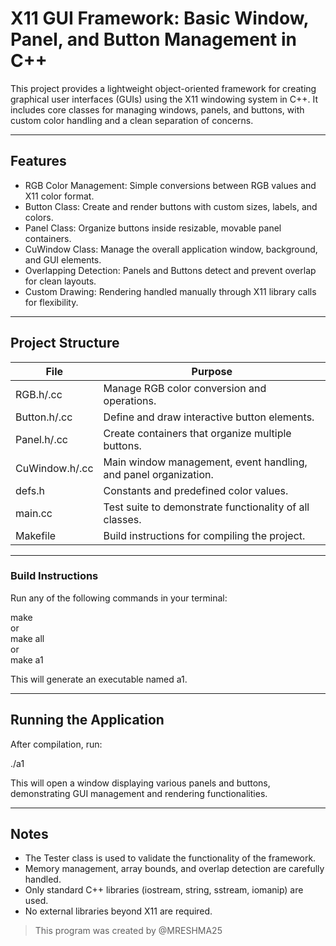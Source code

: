 # X11 GUI Framework: Basic Window, Panel, and Button Management in C++

This project provides a lightweight object-oriented framework for creating graphical user interfaces (GUIs) using the X11 windowing system in C++. It includes core classes for managing windows, panels, and buttons, with custom color handling and a clean separation of concerns.

---

## Features

- RGB Color Management: Simple conversions between RGB values and X11 color format.
- Button Class: Create and render buttons with custom sizes, labels, and colors.
- Panel Class: Organize buttons inside resizable, movable panel containers.
- CuWindow Class: Manage the overall application window, background, and GUI elements.
- Overlapping Detection: Panels and Buttons detect and prevent overlap for clean layouts.
- Custom Drawing: Rendering handled manually through X11 library calls for flexibility.

---

## Project Structure

| File              | Purpose                                                               |
| ----------------- | --------------------------------------------------------------------- |
| RGB.h/.cc         | Manage RGB color conversion and operations.                           |
| Button.h/.cc      | Define and draw interactive button elements.                          |
| Panel.h/.cc       | Create containers that organize multiple buttons.                     |
| CuWindow.h/.cc    | Main window management, event handling, and panel organization.       |
| defs.h            | Constants and predefined color values.                                |
| main.cc           | Test suite to demonstrate functionality of all classes.               |
| Makefile          | Build instructions for compiling the project.                         |


---

### Build Instructions

Run any of the following commands in your terminal:

make  
or  
make all  
or  
make a1  

This will generate an executable named a1.

---

## Running the Application

After compilation, run:

./a1  

This will open a window displaying various panels and buttons, demonstrating GUI management and rendering functionalities.

---

## Notes

- The Tester class is used to validate the functionality of the framework.
- Memory management, array bounds, and overlap detection are carefully handled.
- Only standard C++ libraries (iostream, string, sstream, iomanip) are used.
- No external libraries beyond X11 are required.

> This program was created by @MRESHMA25
